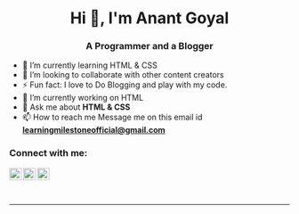 
<h1 align="center">Hi 👋, I'm Anant Goyal</h1>
<h3 align="center">A Programmer and a Blogger</h3>

- 🌱 I’m currently learning HTML & CSS
- 👯 I’m looking to collaborate with other content creators
- ⚡ Fun fact: I love to Do Blogging and play with my code.
- 🔭 I’m currently working on HTML
- 💬 Ask me about **HTML & CSS**
- 📫 How to reach me Message me on this email id **learningmilestoneofficial@gmail.com**



### Connect with me:

[<img align="left" alt="codewithanant | Instagram" width="22px" src="https://cdn.jsdelivr.net/npm/simple-icons@v3/icons/facebook.svg" />][facebook]
[<img align="left" alt="codewithanant | Instagram" width="22px" src="https://cdn.jsdelivr.net/npm/simple-icons@v3/icons/instagram.svg" />][instagram]
[<img align="left" alt="codeiwthanant | LinkedIn" width="22px" src="https://cdn.jsdelivr.net/npm/simple-icons@v3/icons/linkedin.svg" />][linkedin]



<br />

<br />
<br />

---




[CodeWithAnant]: https://github.com/Anant-Goyal
[instagram]: https://www.instagram.com/code_with_anant/
[linkedin]: https://www.linkedin.com/in/anant--goyal/
[facebook]: https://www.facebook.com/Code-With-Anant-106520205061639
